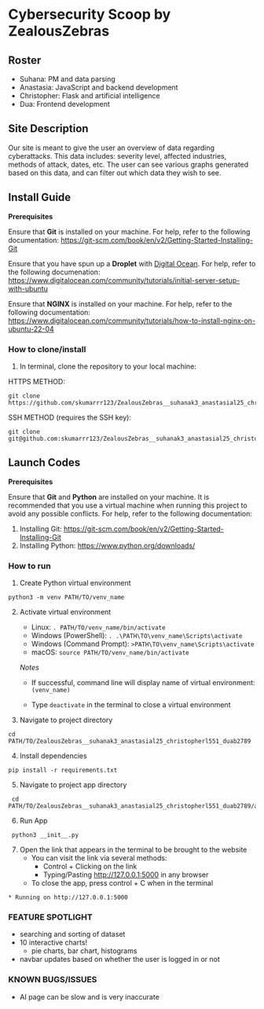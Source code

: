 # Cybersecurity Scoop by ZealousZebras

## Roster
- Suhana: PM and data parsing
- Anastasia: JavaScript and backend development
- Christopher: Flask and artificial intelligence
- Dua: Frontend development

## Site Description

Our site is meant to give the user an overview of data regarding cyberattacks. This data includes: severity level, affected industries, methods of attack, dates, etc. The user can see various graphs generated based on this data, and can filter out which data they wish to see.

## Install Guide

**Prerequisites**

Ensure that **Git** is installed on your machine. For help, refer to the following documentation: https://git-scm.com/book/en/v2/Getting-Started-Installing-Git

Ensure that you have spun up a **Droplet** with [Digital Ocean](https://www.digitalocean.com/). For help, refer to the following documenation:
https://www.digitalocean.com/community/tutorials/initial-server-setup-with-ubuntu

Ensure that **NGINX** is installed on your machine. For help, refer to the following documentation:
https://www.digitalocean.com/community/tutorials/how-to-install-nginx-on-ubuntu-22-04


### How to clone/install
1. In terminal, clone the repository to your local machine:

HTTPS METHOD:

```
git clone https://github.com/skumarrr123/ZealousZebras__suhanak3_anastasial25_christopherl551_duab2789.git
```

SSH METHOD (requires the SSH key):

```
git clone git@github.com:skumarrr123/ZealousZebras__suhanak3_anastasial25_christopherl551_duab2789.git
```

## Launch Codes

**Prerequisites**

Ensure that **Git** and **Python** are installed on your machine. It is recommended that you use a virtual machine when running this project to avoid any possible conflicts. For help, refer to the following documentation:
   1. Installing Git: https://git-scm.com/book/en/v2/Getting-Started-Installing-Git
   2. Installing Python: https://www.python.org/downloads/

### How to run

1. Create Python virtual environment

```
python3 -m venv PATH/TO/venv_name
```

2. Activate virtual environment

   - Linux: `. PATH/TO/venv_name/bin/activate`
   - Windows (PowerShell): `. .\PATH\TO\venv_name\Scripts\activate`
   - Windows (Command Prompt): `>PATH\TO\venv_name\Scripts\activate`
   - macOS: `source PATH/TO/venv_name/bin/activate`

   *Notes*

   - If successful, command line will display name of virtual environment: `(venv_name) `

   - Type `deactivate` in the terminal to close a virtual environment

3. Navigate to project directory

```
cd PATH/TO/ZealousZebras__suhanak3_anastasial25_christopherl551_duab2789
```
4. Install dependencies

```
pip install -r requirements.txt
```
5. Navigate to project app directory

```
 cd PATH/TO/ZealousZebras__suhanak3_anastasial25_christopherl551_duab2789/app/
```

6. Run App

```
 python3 __init__.py
```
7. Open the link that appears in the terminal to be brought to the website
    - You can visit the link via several methods:
        - Control + Clicking on the link
        - Typing/Pasting http://127.0.0.1:5000 in any browser
    - To close the app, press control + C when in the terminal

```    
* Running on http://127.0.0.1:5000
```

### FEATURE SPOTLIGHT
* searching and sorting of dataset
* 10 interactive charts!
  * pie charts, bar chart, histograms
* navbar updates based on whether the user is logged in or not

### KNOWN BUGS/ISSUES
* AI page can be slow and is very inaccurate
